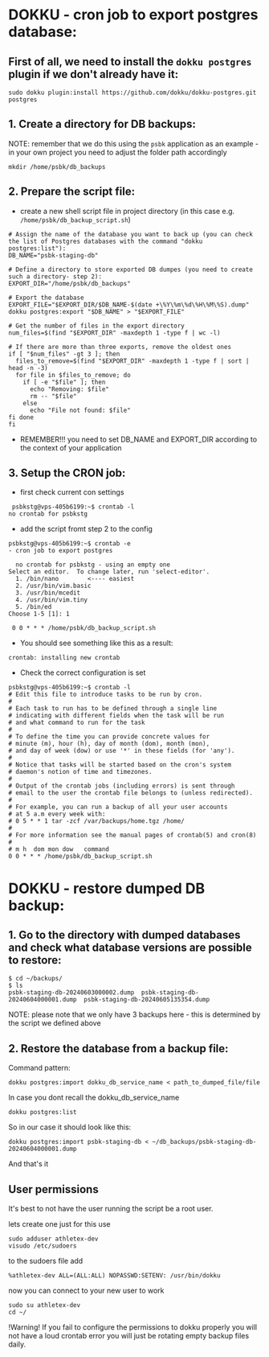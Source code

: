 
# DOKKU - cron job to export postgres database:

## First of all, we need to install the `dokku postgres` plugin if we don't already have it:
```sudo dokku plugin:install https://github.com/dokku/dokku-postgres.git postgres```

## 1. Create a directory for DB backups:
NOTE: remember that we do this using the `psbk` application as an example - in your own project you need to adjust the folder path accordingly


```mkdir /home/psbk/db_backups```

## 2. Prepare the script file:

- create a new shell script file in project directory (in this case e.g. `/home/psbk/db_backup_script.sh`)

```
# Assign the name of the database you want to back up (you can check the list of Postgres databases with the command "dokku postgres:list"):
DB_NAME="psbk-staging-db"

# Define a directory to store exported DB dumpes (you need to create such a directory- step 2):
EXPORT_DIR="/home/psbk/db_backups"

# Export the database
EXPORT_FILE="$EXPORT_DIR/$DB_NAME-$(date +\%Y\%m\%d\%H\%M\%S).dump"
dokku postgres:export "$DB_NAME" > "$EXPORT_FILE"

# Get the number of files in the export directory
num_files=$(find "$EXPORT_DIR" -maxdepth 1 -type f | wc -l)

# If there are more than three exports, remove the oldest ones
if [ "$num_files" -gt 3 ]; then
  files_to_remove=$(find "$EXPORT_DIR" -maxdepth 1 -type f | sort | head -n -3)
  for file in $files_to_remove; do
    if [ -e "$file" ]; then
      echo "Removing: $file"
      rm -- "$file"
    else
      echo "File not found: $file"
fi done
fi
```

- REMEMBER!!! you need to set DB_NAME and EXPORT_DIR according to the context of your application

## 3. Setup the CRON job:

- first check current con settings

```
 psbkstg@vps-405b6199:~$ crontab -l
no crontab for psbkstg
```

- add the script fromt step 2 to the config 

```
psbkstg@vps-405b6199:~$ crontab -e
- cron job to export postgres
 
  no crontab for psbkstg - using an empty one
Select an editor.  To change later, run 'select-editor'.
  1. /bin/nano        <---- easiest
  2. /usr/bin/vim.basic
  3. /usr/bin/mcedit
  4. /usr/bin/vim.tiny
  5. /bin/ed
Choose 1-5 [1]: 1
```

```
 0 0 * * * /home/psbk/db_backup_script.sh
```

- You should see something like this as a result:

``` crontab: installing new crontab ``` 

- Check the correct configuration is set

```
psbkstg@vps-405b6199:~$ crontab -l
# Edit this file to introduce tasks to be run by cron.
#
# Each task to run has to be defined through a single line
# indicating with different fields when the task will be run
# and what command to run for the task
#
# To define the time you can provide concrete values for
# minute (m), hour (h), day of month (dom), month (mon),
# and day of week (dow) or use '*' in these fields (for 'any').
#
# Notice that tasks will be started based on the cron's system
# daemon's notion of time and timezones.
#
# Output of the crontab jobs (including errors) is sent through
# email to the user the crontab file belongs to (unless redirected).
#
# For example, you can run a backup of all your user accounts
# at 5 a.m every week with:
# 0 5 * * 1 tar -zcf /var/backups/home.tgz /home/
#
# For more information see the manual pages of crontab(5) and cron(8)
#
# m h  dom mon dow   command
0 0 * * * /home/psbk/db_backup_script.sh
```


# DOKKU - restore dumped DB backup:
## 1. Go to the directory with dumped databases and check what database versions are possible to restore:
```
$ cd ~/backups/
$ ls
psbk-staging-db-20240603000002.dump  psbk-staging-db-20240604000001.dump  psbk-staging-db-20240605135354.dump
```
NOTE: please note that we only have 3 backups here - this is determined by the script we defined above

## 2. Restore the database from a backup file:
Command pattern:
```
dokku postgres:import dokku_db_service_name < path_to_dumped_file/file
```

In case you dont recall the dokku_db_service_name

```
dokku postgres:list
```

So in our case it should look like this:
```
dokku postgres:import psbk-staging-db < ~/db_backups/psbk-staging-db-20240604000001.dump
```
And that's it

## User permissions

It's best to not have the user running the script be a root user.

lets create one just for this use

```
sudo adduser athletex-dev
visudo /etc/sudoers
```

to the sudoers file add

```
%athletex-dev ALL=(ALL:ALL) NOPASSWD:SETENV: /usr/bin/dokku
```

now you can connect to your new user to work

```
sudo su athletex-dev
cd ~/
```

!Warning! If you fail to configure the permissions to dokku properly you will not have a loud crontab error you will just be rotating empty backup files daily.
